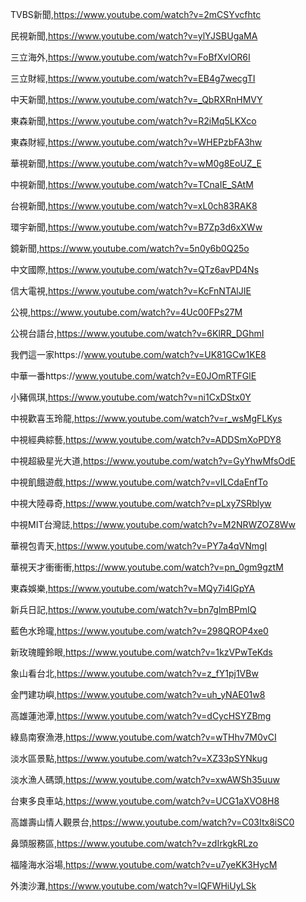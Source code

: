 TVBS新聞,https://www.youtube.com/watch?v=2mCSYvcfhtc

民視新聞,https://www.youtube.com/watch?v=ylYJSBUgaMA

三立海外,https://www.youtube.com/watch?v=FoBfXvlOR6I

三立財經,https://www.youtube.com/watch?v=EB4g7wecgTI

中天新聞,https://www.youtube.com/watch?v=_QbRXRnHMVY

東森新聞,https://www.youtube.com/watch?v=R2iMq5LKXco

東森財經,https://www.youtube.com/watch?v=WHEPzbFA3hw

華視新聞,https://www.youtube.com/watch?v=wM0g8EoUZ_E

中視新聞,https://www.youtube.com/watch?v=TCnaIE_SAtM

台視新聞,https://www.youtube.com/watch?v=xL0ch83RAK8

環宇新聞,https://www.youtube.com/watch?v=B7Zp3d6xXWw

鏡新聞,https://www.youtube.com/watch?v=5n0y6b0Q25o

中文國際,https://www.youtube.com/watch?v=QTz6avPD4Ns

信大電視,https://www.youtube.com/watch?v=KcFnNTAlJIE

公視,https://www.youtube.com/watch?v=4Uc00FPs27M

公視台語台,https://www.youtube.com/watch?v=6KlRR_DGhmI

我們這一家https://www.youtube.com/watch?v=UK81GCw1KE8

中華一番https://www.youtube.com/watch?v=E0JOmRTFGlE

小豬佩琪,https://www.youtube.com/watch?v=ni1CxDStx0Y

中視歡喜玉玲龍,https://www.youtube.com/watch?v=r_wsMgFLKys

中視經典綜藝,https://www.youtube.com/watch?v=ADDSmXoPDY8

中視超級星光大道,https://www.youtube.com/watch?v=GyYhwMfsOdE

中視飢餓遊戲,https://www.youtube.com/watch?v=vILCdaEnfTo

中視大陸尋奇,https://www.youtube.com/watch?v=pLxy7SRblyw

中視MIT台灣誌,https://www.youtube.com/watch?v=M2NRWZOZ8Ww

華視包青天,https://www.youtube.com/watch?v=PY7a4qVNmgI

華視天才衝衝衝,https://www.youtube.com/watch?v=pn_0gm9gztM

東森娛樂,https://www.youtube.com/watch?v=MQy7i4lGpYA

新兵日記,https://www.youtube.com/watch?v=bn7glmBPmIQ

藍色水玲瓏,https://www.youtube.com/watch?v=298QROP4xe0

新玫瑰瞳鈴眼,https://www.youtube.com/watch?v=1kzVPwTeKds

象山看台北,https://www.youtube.com/watch?v=z_fY1pj1VBw

金門建功嶼,https://www.youtube.com/watch?v=uh_yNAE01w8

高雄蓮池潭,https://www.youtube.com/watch?v=dCycHSYZBmg

綠島南寮漁港,https://www.youtube.com/watch?v=wTHhv7M0vCI

淡水區景點,https://www.youtube.com/watch?v=XZ33pSYNkug

淡水漁人碼頭,https://www.youtube.com/watch?v=xwAWSh35uuw

台東多良車站,https://www.youtube.com/watch?v=UCG1aXVO8H8

高雄壽山情人觀景台,https://www.youtube.com/watch?v=C03Itx8iSC0

鼻頭服務區,https://www.youtube.com/watch?v=zdIrkgkRLzo

福隆海水浴場,https://www.youtube.com/watch?v=u7yeKK3HycM

外澳沙灘,https://www.youtube.com/watch?v=lQFWHiUyLSk


